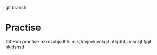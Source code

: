 git branch
# Practise
Git Hub practise azxnzxbjsdhfs
mjkjfdvjnvkjvnkgit nfkjdhfjj
msnkjhfjgit 
nkjdshsd